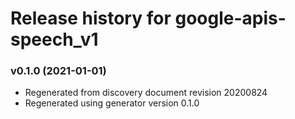 # Release history for google-apis-speech_v1

### v0.1.0 (2021-01-01)

* Regenerated from discovery document revision 20200824
* Regenerated using generator version 0.1.0

